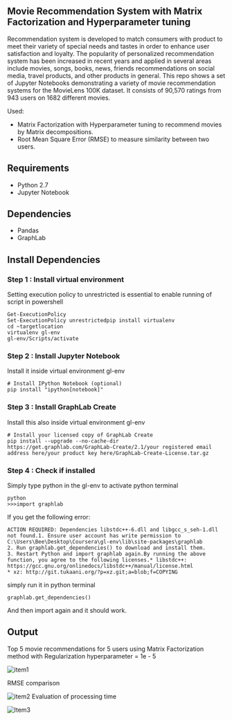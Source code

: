 ## Movie Recommendation System with Matrix Factorization and Hyperparameter tuning

Recommendation system is developed to match consumers with product to meet their variety of special needs and tastes in order to enhance user satisfaction and loyalty. The popularity of personalized recommendation system has been increased in recent years and applied in several areas include movies, songs, books, news, friends recommendations on social media, travel products, and other products in general. This repo shows a set of Jupyter Notebooks demonstrating a variety of movie recommendation systems for the MovieLens 100K dataset. It consists of 90,570 ratings from 943 users on 1682 different movies.

Used:
* Matrix Factorization with Hyperparameter tuning to recommend movies by Matrix decompositions.
* Root Mean Square Error (RMSE) to measure similarity between two users.

## Requirements
* Python 2.7
* Jupyter Notebook

## Dependencies
* Pandas
* GraphLab

## Install Dependencies
### Step 1 : Install virtual environment
Setting execution policy to unrestricted is essential to enable running of script in powershell
```
Get-ExecutionPolicy
Set-ExecutionPolicy unrestrictedpip install virtualenv
cd ~targetlocation
virtualenv gl-env
gl-env/Scripts/activate
```

### Step 2 : Install Jupyter Notebook
Install it inside virtual environment gl-env
```
# Install IPython Notebook (optional)
pip install "ipython[notebook]"
```

### Step 3 : Install GraphLab Create
Install this also inside virtual environment gl-env
```
# Install your licensed copy of GraphLab Create
pip install --upgrade --no-cache-dir https://get.graphlab.com/GraphLab-Create/2.1/your registered email address here/your product key here/GraphLab-Create-License.tar.gz
```

### Step 4 : Check if installed
Simply type python in the gl-env to activate python terminal
```
python
>>>import graphlab
```
If you get the following error:
```
ACTION REQUIRED: Dependencies libstdc++-6.dll and libgcc_s_seh-1.dll not found.1. Ensure user account has write permission to C:\Users\Bee\Desktop\Coursera\gl-env\lib\site-packages\graphlab
2. Run graphlab.get_dependencies() to download and install them.
3. Restart Python and import graphlab again.By running the above function, you agree to the following licenses.* libstdc++: https://gcc.gnu.org/onlinedocs/libstdc++/manual/license.html
* xz: http://git.tukaani.org/?p=xz.git;a=blob;f=COPYING
```
simply run it in python terminal
```
graphlab.get_dependencies()
```
And then import again and it should work.

## Output
Top 5 movie recommendations for 5 users using Matrix Factorization method with Regularization hyperparameter = 1e - 5

![item1](https://user-images.githubusercontent.com/14583471/62832620-b5d61080-bc63-11e9-8a89-767e8ca6ceec.jpg)

RMSE comparison

![item2](https://user-images.githubusercontent.com/14583471/62832626-d8682980-bc63-11e9-8a79-670f7be802b1.jpg)
Evaluation of processing time

![Item3](https://user-images.githubusercontent.com/14583471/62832627-db631a00-bc63-11e9-8daa-e8dda1d936e8.jpg)
